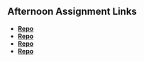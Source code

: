 ## Afternoon Assignment Links

* **[Repo](https://github.com/3rinmae/vue-playground.git)**
* **[Repo](https://github.com/3rinmae/Gifted-Vue.git)**
* **[Repo](https://github.com/3rinmae/fall23_vue_gregslist.git)**
* **[Repo](https://github.com/3rinmae/blogger.git)**
